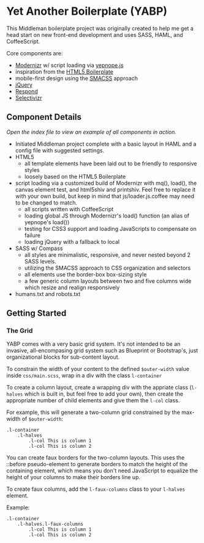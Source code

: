 Yet Another Boilerplate (YABP)
====

This Middleman boilerplate project was originally created to help me get a head start on new front-end development and uses SASS, HAML, and CoffeeScript.

Core components are:
* [Modernizr](http://modernizr.com/) w/ script loading via [yepnope.js](http://yepnopejs.com/)
* inspiration from the [HTML5 Boilerplate](http://html5boilerplate.com/)
* mobile-first design using the [SMACSS](http://smacss.com/) approach
* [jQuery](http://jquery.com/)
* [Respond](https://github.com/scottjehl/Respond)
* [Selectivizr](http://selectivizr.com/)

Component Details
----

*Open the index file to view an example of all components in action.*

* Initiated Middleman project complete with a basic layout in HAML and a config file with suggested settings.
* HTML5
  * all template elements have been laid out to be friendly to responsive styles
  * loosely based on the HTML5 Boilerplate
* script loading via a customized build of Modernizr with mq(), load(), the canvas element test, and html5shiv and printshiv. Feel free to replace it with your own build, but keep in mind that js/loader.js.coffee may need to be changed to match. 
  * all scripts written with CoffeeScript
  * loading global JS through Modernizr's load() function (an alias of yepnope's load())
  * testing for CSS3 support and loading JavaScripts to compensate on failure
  * loading jQuery with a fallback to local
* SASS w/ Compass
  * all styles are minimalistic, responsive, and never nested beyond 2 SASS levels.
  * utilizing the SMACSS approach to CSS organization and selectors
  * all elements use the border-box box-sizing style
  * a few generic column layouts between two and five columns wide which resize and realign responsively
* humans.txt and robots.txt

Getting Started
----

### The Grid
YABP comes with a very basic grid system. It's not intended to be an invasive, all-encompasing grid system such as Blueprint or Bootstrap's, just organizational blocks for sub-content layout.

To constrain the width of your content to the defined ```$outer-width``` value inside ```css/main.scss```, wrap in a div with the class ```l-container```

To create a column layout, create a wrapping div with the appriate class (```l-halves``` which is built in, but feel free to add your own), then create the appropriate number of child elements and give them the ```l-col``` class.

For example, this will generate a two-column grid constrained by the max-width of ```$outer-width```:
```haml
.l-container
    .l-halves
        .l-col This is column 1
        .l-col This is column 2
```

You can create faux borders for the two-column layouts. This uses the ::before pseudo-element to generate borders to match the height of the containing element, which means you don't need JavaScript to equalize the height of your columns to make their borders line up.

To create faux columns, add the ```l-faux-columns``` class to your ```l-halves``` element. 

Example:
```haml
.l-container
    .l-halves.l-faux-columns
        .l-col This is column 1
        .l-col This is column 2
```
